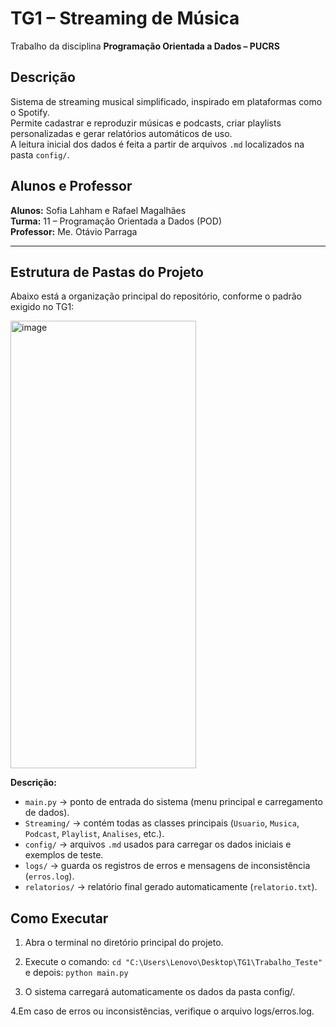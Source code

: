 # TG1 – Streaming de Música 
Trabalho da disciplina **Programação Orientada a Dados – PUCRS**

## Descrição  
Sistema de streaming musical simplificado, inspirado em plataformas como o Spotify.  
Permite cadastrar e reproduzir músicas e podcasts, criar playlists personalizadas e gerar relatórios automáticos de uso.  
A leitura inicial dos dados é feita a partir de arquivos `.md` localizados na pasta `config/`.

## Alunos e Professor  
**Alunos:** Sofia Lahham e Rafael Magalhães  
**Turma:** 11 – Programação Orientada a Dados (POD)  
**Professor:** Me. Otávio Parraga  

---

## Estrutura de Pastas do Projeto  

Abaixo está a organização principal do repositório, conforme o padrão exigido no TG1:  

<img width="297" height="716" alt="image" src="https://github.com/user-attachments/assets/0b5eaeca-eab0-48dd-b885-6d9148ad03eb" />

**Descrição:**  
- `main.py` → ponto de entrada do sistema (menu principal e carregamento de dados).  
- `Streaming/` → contém todas as classes principais (`Usuario`, `Musica`, `Podcast`, `Playlist`, `Analises`, etc.).  
- `config/` → arquivos `.md` usados para carregar os dados iniciais e exemplos de teste.  
- `logs/` → guarda os registros de erros e mensagens de inconsistência (`erros.log`).  
- `relatorios/` → relatório final gerado automaticamente (`relatorio.txt`).  

## Como Executar  

1. Abra o terminal no diretório principal do projeto.
   
2. Execute o comando: `cd "C:\Users\Lenovo\Desktop\TG1\Trabalho_Teste" ` e depois: `python main.py`
3. O sistema carregará automaticamente os dados da pasta config/.

4.Em caso de erros ou inconsistências, verifique o arquivo logs/erros.log.


